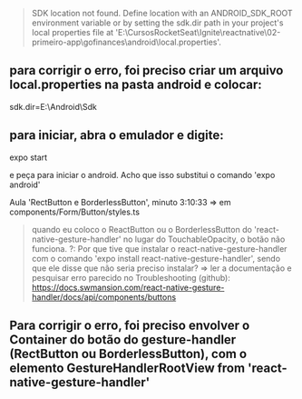 > SDK location not found. Define location with an ANDROID_SDK_ROOT environment variable or by setting the sdk.dir path in your project's local properties file at 'E:\CursosRocketSeat\Ignite\reactnative\02-primeiro-app\gofinances\android\local.properties'.
## para corrigir o erro, foi preciso criar um arquivo local.properties na pasta android e colocar:
sdk.dir=E:\\Android\\Sdk

## para iniciar, abra o emulador e digite: 
expo start

e peça para iniciar o android. Acho que isso substitui o comando 'expo android'


Aula 'RectButton e BorderlessButton', minuto 3:10:33 => em components/Form/Button/styles.ts
> quando eu coloco o ReactButton ou o BorderlessButton do 'react-native-gesture-handler' no lugar do TouchableOpacity, o botão não funciona. 
?: Por que tive que instalar o react-native-gesture-handler com o comando 'expo install react-native-gesture-handler', sendo que ele disse que não seria preciso instalar?
=> ler a documentação e pesquisar erro parecido no Troubleshooting (github):
https://docs.swmansion.com/react-native-gesture-handler/docs/api/components/buttons
## Para corrigir o erro, foi preciso envolver o Container do botão do gesture-handler (RectButton ou BorderlessButton), com o elemento GestureHandlerRootView from 'react-native-gesture-handler'